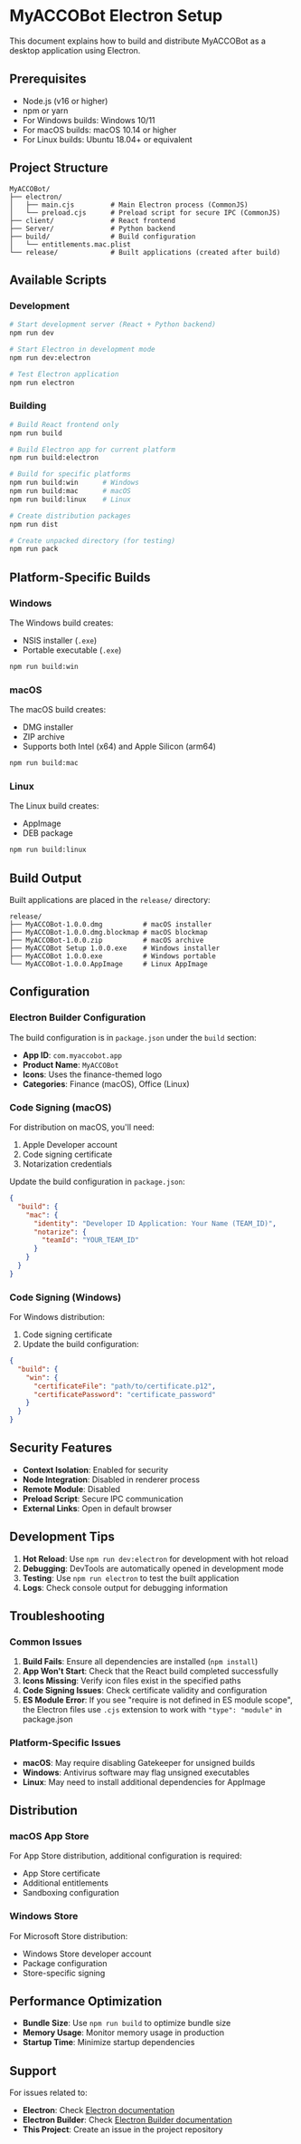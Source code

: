 # MyACCOBot Electron Setup

This document explains how to build and distribute MyACCOBot as a desktop application using Electron.

## Prerequisites

- Node.js (v16 or higher)
- npm or yarn
- For Windows builds: Windows 10/11
- For macOS builds: macOS 10.14 or higher
- For Linux builds: Ubuntu 18.04+ or equivalent

## Project Structure

```
MyACCOBot/
├── electron/
│   ├── main.cjs         # Main Electron process (CommonJS)
│   └── preload.cjs      # Preload script for secure IPC (CommonJS)
├── client/              # React frontend
├── Server/              # Python backend
├── build/               # Build configuration
│   └── entitlements.mac.plist
└── release/             # Built applications (created after build)
```

## Available Scripts

### Development
```bash
# Start development server (React + Python backend)
npm run dev

# Start Electron in development mode
npm run dev:electron

# Test Electron application
npm run electron
```

### Building
```bash
# Build React frontend only
npm run build

# Build Electron app for current platform
npm run build:electron

# Build for specific platforms
npm run build:win      # Windows
npm run build:mac      # macOS
npm run build:linux    # Linux

# Create distribution packages
npm run dist

# Create unpacked directory (for testing)
npm run pack
```

## Platform-Specific Builds

### Windows
The Windows build creates:
- NSIS installer (`.exe`)
- Portable executable (`.exe`)

```bash
npm run build:win
```

### macOS
The macOS build creates:
- DMG installer
- ZIP archive
- Supports both Intel (x64) and Apple Silicon (arm64)

```bash
npm run build:mac
```

### Linux
The Linux build creates:
- AppImage
- DEB package

```bash
npm run build:linux
```

## Build Output

Built applications are placed in the `release/` directory:
```
release/
├── MyACCOBot-1.0.0.dmg          # macOS installer
├── MyACCOBot-1.0.0.dmg.blockmap # macOS blockmap
├── MyACCOBot-1.0.0.zip          # macOS archive
├── MyACCOBot Setup 1.0.0.exe    # Windows installer
├── MyACCOBot 1.0.0.exe          # Windows portable
└── MyACCOBot-1.0.0.AppImage     # Linux AppImage
```

## Configuration

### Electron Builder Configuration
The build configuration is in `package.json` under the `build` section:

- **App ID**: `com.myaccobot.app`
- **Product Name**: `MyACCOBot`
- **Icons**: Uses the finance-themed logo
- **Categories**: Finance (macOS), Office (Linux)

### Code Signing (macOS)
For distribution on macOS, you'll need:
1. Apple Developer account
2. Code signing certificate
3. Notarization credentials

Update the build configuration in `package.json`:
```json
{
  "build": {
    "mac": {
      "identity": "Developer ID Application: Your Name (TEAM_ID)",
      "notarize": {
        "teamId": "YOUR_TEAM_ID"
      }
    }
  }
}
```

### Code Signing (Windows)
For Windows distribution:
1. Code signing certificate
2. Update the build configuration:

```json
{
  "build": {
    "win": {
      "certificateFile": "path/to/certificate.p12",
      "certificatePassword": "certificate_password"
    }
  }
}
```

## Security Features

- **Context Isolation**: Enabled for security
- **Node Integration**: Disabled in renderer process
- **Remote Module**: Disabled
- **Preload Script**: Secure IPC communication
- **External Links**: Open in default browser

## Development Tips

1. **Hot Reload**: Use `npm run dev:electron` for development with hot reload
2. **Debugging**: DevTools are automatically opened in development mode
3. **Testing**: Use `npm run electron` to test the built application
4. **Logs**: Check console output for debugging information

## Troubleshooting

### Common Issues

1. **Build Fails**: Ensure all dependencies are installed (`npm install`)
2. **App Won't Start**: Check that the React build completed successfully
3. **Icons Missing**: Verify icon files exist in the specified paths
4. **Code Signing Issues**: Check certificate validity and configuration
5. **ES Module Error**: If you see "require is not defined in ES module scope", the Electron files use `.cjs` extension to work with `"type": "module"` in package.json

### Platform-Specific Issues

- **macOS**: May require disabling Gatekeeper for unsigned builds
- **Windows**: Antivirus software may flag unsigned executables
- **Linux**: May need to install additional dependencies for AppImage

## Distribution

### macOS App Store
For App Store distribution, additional configuration is required:
- App Store certificate
- Additional entitlements
- Sandboxing configuration

### Windows Store
For Microsoft Store distribution:
- Windows Store developer account
- Package configuration
- Store-specific signing

## Performance Optimization

- **Bundle Size**: Use `npm run build` to optimize bundle size
- **Memory Usage**: Monitor memory usage in production
- **Startup Time**: Minimize startup dependencies

## Support

For issues related to:
- **Electron**: Check [Electron documentation](https://www.electronjs.org/docs)
- **Electron Builder**: Check [Electron Builder documentation](https://www.electron.build/)
- **This Project**: Create an issue in the project repository
